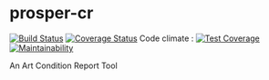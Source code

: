 # prosper-cr 

[![Build Status](https://travis-ci.org/ddesmarest/prosper-cr.svg?branch=master)](https://travis-ci.org/ddesmarest/prosper-cr)
[![Coverage Status](https://coveralls.io/repos/github/ddesmarest/prosper-cr/badge.svg?branch=master)](https://coveralls.io/github/ddesmarest/prosper-cr?branch=master)
 Code climate : [![Test Coverage](https://api.codeclimate.com/v1/badges/13ab1bd0eac8fd8e59ad/test_coverage)](https://codeclimate.com/github/ddesmarest/prosper-cr/test_coverage)
[![Maintainability](https://api.codeclimate.com/v1/badges/13ab1bd0eac8fd8e59ad/maintainability)](https://codeclimate.com/github/ddesmarest/prosper-cr/maintainability)

An Art Condition Report Tool
